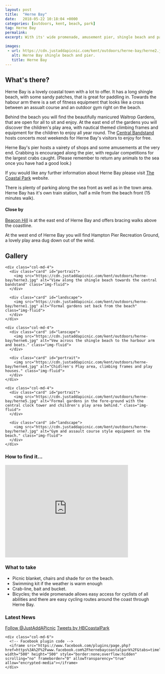 ```yaml
---
layout: post
title:  "Herne Bay"
date:   2018-05-22 10:18:04 +0000
categories: [outdoors, kent, beach, park]
tag: Herne Bay
permalink: 
excerpt: With its' wide promenade, amusement pier, shingle beach and parks Herne Bay is a lovely coastal town to spend the day in.

images: 
 - url: https://cdn.justaddapicnic.com/kent/outdoors/herne-bay/herne2.jpg
   alt: Herne Bay shingle beach and pier.
   title: Herne Bay
---
```


## What's there?
Herne Bay is a lovely coastal town with a lot to offer.  It has a long shingle beach, with some sandy patches, that is great for paddling in.  Towards the habour arm there is a set of fitness equipment that looks like a cross between an assualt course and an outdoor gym right on the beach.  

Behind the beach you will find the beautifully manicured Waltrop Gardens, that are open for all to sit and enjoy.  At the east end of the gardens you will discover the children's play area, with nautical themed climbing frames and equipment for the children to enjoy all year round.  The [Central Bandstand](http://hernebaycoastalpark.org/bandstand/) hosts concerts most weekends for Herne Bay's visitors to enjoy for free.

Herne Bay's pier hosts a vairety of shops and some amusements at the very end.  Crabbing is encouraged along the pier, with regular competitions for the largest crabs caught.  (Please remember to return any animals to the sea once you have had a good look.)

If you would like any further information about Herne Bay please visit [The Coastal Park](http://hernebaycoastalpark.org/) website.

There is plenty of parking along the sea front as well as in the town area.  Herne Bay has it's own train station, half a mile from the beach front (15 minutes walk).

#### Close by
[Beacon Hill](https://explorekent.org/activities/beacon-hill-herne-bay/) is at the east end of Herne Bay and offers bracing walks above the coastline.

At the west end of Herne Bay you will find Hampton Pier Recreation Ground, a lovely play area dug down out of the wind.


## Gallery

<div class="container">

  <div class="row">

    <div class="col-md-4">
      <div class="card" id="portrait">
        <img src="https://cdn.justaddapicnic.com/kent/outdoors/herne-bay/herne3.jpg" alt="View along the shingle beach towards the central bandstand" class="img-fluid">
      </div>

      <div class="card" id="landscape">
        <img src="https://cdn.justaddapicnic.com/kent/outdoors/herne-bay/herne1.jpg" alt="Formal gardens set back from the beach" class="img-fluid">
      </div>  
    </div>

    <div class="col-md-4">
      <div class="card" id="lanscape">
        <img src="https://cdn.justaddapicnic.com/kent/outdoors/herne-bay/herne6.jpg" alt="Vew across the shingle beach to the harbour arm and boats." class="img-fluid">
      </div>

      <div class="card" id="portrait">
        <img src="https://cdn.justaddapicnic.com/kent/outdoors/herne-bay/herne4.jpg" alt="Chidlren's Play area, climbing frames and play houses." class="img-fluid">
      </div>
    </div>

    <div class="col-md-4">
      <div class="card" id="portrait">
        <img src="https://cdn.justaddapicnic.com/kent/outdoors/herne-bay/herne5.jpg" alt="Formal gardens in the fore-ground with the central clock tower and children's play area behind." class="img-fluid">
      </div>

      <div class="card" id="landscape">
        <img src="https://cdn.justaddapicnic.com/kent/outdoors/herne-bay/herne7.jpg" alt="Gym and assault course style equipment on the beach." class="img-fluid">
      </div>
    </div>

  </div>      
</div>


### How to find it...

<iframe src="https://www.google.com/maps/embed?pb=!1m18!1m12!1m3!1d9962.540903377065!2d1.1176802036283702!3d51.37300227951322!2m3!1f0!2f0!3f0!3m2!1i1024!2i768!4f13.1!3m3!1m2!1s0x47d93564b4a2bac3%3A0xa00185833920b65f!2sHerne+Bay+Clock+Tower!5e0!3m2!1sen!2suk!4v1527070587161" width="400" height="300" frameborder="0" style="border:0" allowfullscreen></iframe>

### What to take
* Picnic blanket, chairs and shade for on the beach.
* Swimming kit if the weather is warm enough
* Crab-line, bait and bucket.
* Bicycles; the wide promenade allows easy access for cyclists of all abilities and there are easy cycling routes around the coast through Herne Bay.

### Latest News

<div class="container">
  <div class="row">
    <div class="col-md-6">
      <!-- Follow JAAP on Twiiter -->
      <a href="https://twitter.com/JustAddAPicnic?ref_src=twsrc%5Etfw" class="twitter-follow-button" data-show-count="false">Follow @JustAddAPicnic</a><script async src="https://platform.twitter.com/widgets.js" charset="utf-8"></script>
      <!-- Twitter plugin code -->
      <a class="twitter-timeline" data-width="500" data-height="500" href="https://twitter.com/HBCoastalPark?ref_src=twsrc%5Etfw">Tweets by HBCoastalPark</a> <script async src="https://platform.twitter.com/widgets.js" charset="utf-8"></script>
    </div>
  
    <div class="col-md-6">
      <!-- Facebook plugin code -->
      <iframe src="https://www.facebook.com/plugins/page.php?href=https%3A%2F%2Fwww.facebook.com%2Fhernebaycoastalpark%2F&tabs=timeline&width=500&height=500&small_header=true&adapt_container_width=true&hide_cover=false&show_facepile=true&appId" width="500" height="500" style="border:none;overflow:hidden" scrolling="no" frameborder="0" allowTransparency="true" allow="encrypted-media"></iframe>
    </div>
  </div>
</div>
